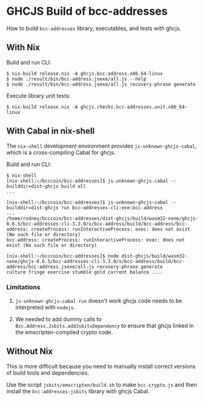 # GHCJS Build of bcc-addresses

How to build `bcc-addresses` library, executables, and tests with
ghcjs.

## With Nix

Build and run CLI:

```terminal
$ nix-build release.nix -A ghcjs.bcc-address.x86_64-linux
$ node ./result/bin/bcc-address.jsexe/all.js --help
$ node ./result/bin/bcc-address.jsexe/all.js recovery-phrase generate
```

Execute library unit tests:
```terminal
$ nix-build release.nix -A ghcjs.checks.bcc-addresses.unit.x86_64-linux
```

## With Cabal in nix-shell

The `nix-shell` development environment provides
`js-unknown-ghcjs-cabal`, which is a cross-compiling Cabal for ghcjs.

Build and run CLI:

```terminal
$ nix-shell
[nix-shell:~/bcccoin/bcc-addresses]$ js-unknown-ghcjs-cabal --builddir=dist-ghcjs build all
...

[nix-shell:~/bcccoin/bcc-addresses]$ js-unknown-ghcjs-cabal --builddir=dist-ghcjs run bcc-addresses-cli:exe:bcc-address
...
/home/rodney/bcccoin/bcc-addresses/dist-ghcjs/build/wasm32-none/ghcjs-8.6.5/bcc-addresses-cli-3.3.0/x/bcc-address/build/bcc-address/bcc-address: createProcess: runInteractiveProcess: exec: does not exist (No such file or directory)
bcc-address: createProcess: runInteractiveProcess: exec: does not exist (No such file or directory)

[nix-shell:~/bcccoin/bcc-addresses]$ node dist-ghcjs/build/wasm32-none/ghcjs-8.6.5/bcc-addresses-cli-3.3.0/x/bcc-address/build/bcc-address/bcc-address.jsexe/all.js recovery-phrase generate
culture fringe exercise stumble gold current balance ....
```

### Limitations

1. `js-unknown-ghcjs-cabal run` doesn't work ghcjs code needs to be
   interpreted with `nodejs`.

2. We needed to add dummy calls to `Bcc.Address.Jsbits.addJsbitsDependency`
   to ensure that ghcjs linked in the emscripten-compiled crypto code.

## Without Nix

This is more difficult because you need to manually install correct
versions of build tools and dependencies.

Use the script `jsbits/emscripten/build.sh` to make
`bcc-crypto.js` and then install the `bcc-addresses-jsbits`
library with ghcjs Cabal.
